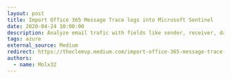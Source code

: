 ```yaml
---
layout: post
title: Import Office 365 Message Trace logs into Microsoft Sentinel
date: 2020-04-24 10:00:00
description: Analyze email trafic with fields like sender, receiver, date and subject from Microsoft Sentinel
tags: azure
external_source: Medium
redirect: https://theclemvp.medium.com/import-office-365-message-trace-logs-into-azure-sentinel-part-1-1eaaed8f4b00
authors:
  - name: Molx32
---
```

